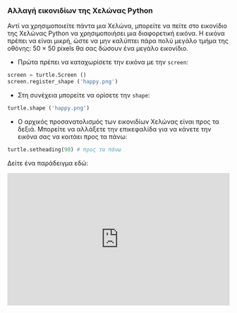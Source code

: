 ### Αλλαγή εικονιδίων της Χελώνας Python

Αντί να χρησιμοποιείτε πάντα μια Χελώνα, μπορείτε να πείτε στο εικονίδιο της Χελώνας Python να χρησιμοποιήσει μια διαφορετική εικόνα. Η εικόνα πρέπει να είναι μικρή, ώστε να μην καλύπτει πάρα πολύ μεγάλο τμήμα της οθόνης: 50 × 50 pixels θα σας δώσουν ένα μεγάλο εικονίδιο.

+ Πρώτα πρέπει να καταχωρίσετε την εικόνα με την `screen`:

```python
screen = turtle.Screen ()
screen.register_shape ('happy.png') 
```

+ Στη συνέχεια μπορείτε να ορίσετε την `shape`:

```python
turtle.shape ('happy.png')
```

+ Ο αρχικός προσανατολισμός των εικονιδίων Χελώνας είναι προς τα δεξιά. Μπορείτε να αλλάξετε την επικεφαλίδα για να κάνετε την εικόνα σας να κοιτάει προς τα πάνω:

```python
turtle.setheading(90) # προς τα πάνω
```

Δείτε ένα παράδειγμα εδώ: 
<iframe src="https://trinket.io/embed/python/0b464fb6fe?start=result" width="100%" height="300" frameborder="0" marginwidth="0" marginheight="0"></iframe>